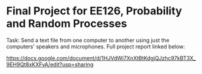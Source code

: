 # Final Project for EE126, Probability and Random Processes

Task: Send a text file from one computer to another using just the computers' speakers and microphones. Full project report linked below:

https://docs.google.com/document/d/1HJVdWi7XnXtBtKdgjQJzhc97kBT3X_9EH9Qt8xKXFvA/edit?usp=sharing
